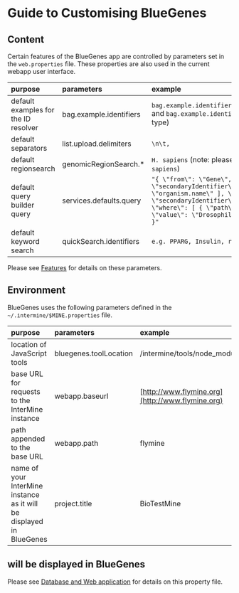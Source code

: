# Guide to Customising BlueGenes

## Content

Certain features of the BlueGenes app are controlled by parameters set in the `web.properties` file. These properties are also used in the current webapp user interface.

| purpose | parameters | example |
| :--- | :--- | :--- |
| default examples for the ID resolver | bag.example.identifiers | `bag.example.identifiers.protein=Q8T3M3,FBpp0081318,FTZ_DROME` and `bag.example.identifiers=CG9151, FBgn0000099` \(one per type\) |
| default separators | list.upload.delimiters | `\n\t,` |
| default regionsearch | genomicRegionSearch.\* | `H. sapiens` \(note: please do not use long format, e.g. `Homo sapiens`\) |
| default query builder query | services.defaults.query | `"{ \"from\": \"Gene\", \"select\": [ \"secondaryIdentifier\", \"symbol\", \"primaryIdentifier\", \"organism.name\" ], \"orderBy\": [ { \"path\": \"secondaryIdentifier\", \"direction\": \"ASC\" } ], \"where\": [ { \"path\": \"organism.name\", \"op\": \"=\", \"value\": \"Drosophila melanogaster\", \"code\": \"A\" } ] }"` |
| default keyword search | quickSearch.identifiers | `e.g. PPARG, Insulin, rs876498` |

Please see [Features](../properties/web-properties.md) for details on these parameters.

## Environment

BlueGenes uses the following parameters defined in the `~/.intermine/$MINE.properties` file.

| purpose | parameters | example |
| :--- | :--- | :--- |
| location of JavaScript tools | bluegenes.toolLocation | /intermine/tools/node\_modules/ |
| base URL for requests to the InterMine instance | webapp.baseurl | [http://www.flymine.org](http://www.flymine.org) |
| path appended to the base URL | webapp.path | flymine |
| name of your InterMine instance as it will be displayed in BlueGenes | project.title | BioTestMine |

## will be displayed in BlueGenes

Please see [Database and Web application](../properties/intermine-properties.md) for details on this property file.

